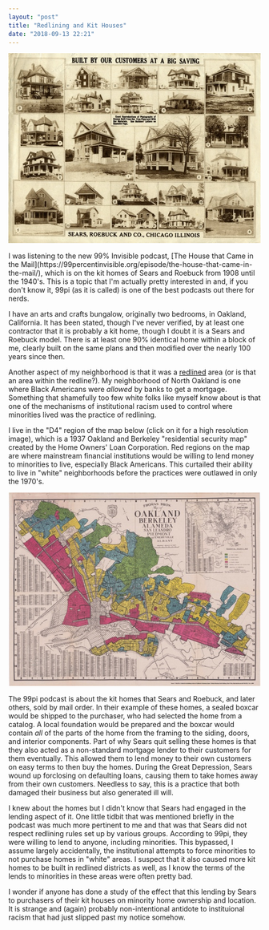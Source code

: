 ```yaml
---
layout: "post"
title: "Redlining and Kit Houses"
date: "2018-09-13 22:21"
---
```

<p style="text-align:center"><img src="/images/built-by-customers.jpg" width="540" height="379"></a></p>
I was listening to the new 99% Invisible podcast, [The House that Came in the Mail](https://99percentinvisible.org/episode/the-house-that-came-in-the-mail/), which is on the kit homes of Sears and Roebuck from 1908 until the 1940's. This is a topic that I'm actually pretty interested in and, if you don't know it, 99pi (as it is called) is one of the best podcasts out there for nerds.

I have an arts and crafts bungalow, originally two bedrooms, in Oakland, California. It has been stated, though I've never verified, by at least one contractor that it is probably a kit home, though I doubt it is a Sears and Roebuck model. There is at least one 90% identical home within a block of me, clearly built on the same plans and then modified over the nearly 100 years since then.

Another aspect of my neighborhood is that it was a [redlined](https://en.wikipedia.org/wiki/Redlining) area (or is that an area within the redline?). My neighborhood of North Oakland is one where Black Americans were _allowed_ by banks to get a mortgage. Something that shamefully too few white folks like myself know about is that one of the mechanisms of institutional racism used to control where minorities lived was the practice of redlining.

I live in the "D4" region of the map below (click on it for a high resolution image), which is a 1937 Oakland and Berkeley "residential security map" created by the Home Owners' Loan Corporation. Red regions on the map are where mainstream financial institutions would be willing to lend money to minorities to live, especially Black Americans. This curtailed their ability to live in "white" neighborhoods before the practices were outlawed in only the 1970's.

<p style="text-align:center"><a href="https://joshbegley.com/redlining/maps/Oakland_Berkeley-hi.jpg"><img src="/images/oakland-redline.jpg" width="540" height="386"></a></p>

The 99pi podcast is about the kit homes that Sears and Roebuck, and later others, sold by mail order. In their example of these homes, a sealed boxcar would be shipped to the purchaser, who had selected the home from a catalog. A local foundation would be prepared and the boxcar would contain *all* of the parts of the home from the framing to the siding, doors, and interior components. Part of why Sears quit selling these homes is that they also acted as a non-standard mortgage lender to their customers for them eventually. This allowed them to lend money to their own customers on easy terms to then buy the homes. During the Great Depression, Sears wound up forclosing on defaulting loans, causing them to take homes away from their own customers. Needless to say, this is a practice that both damaged their business but also generated ill will.

I knew about the homes but I didn't know that Sears had engaged in the lending aspect of it. One little tidbit that was mentioned briefly in the podcast was much more pertinent to me and that was that Sears did not respect redlining rules set up by various groups. According to 99pi, they were willing to lend to anyone, including minorities. This bypassed, I assume largely accidentally, the institutional attempts to force minorities to not purchase homes in "white" areas. I suspect that it also caused more kit homes to be built in redlined districts as well, as I know the terms of the lends to minorities in these areas were often pretty bad.

I wonder if anyone has done a study of the effect that this lending by Sears to purchasers of their kit houses on minority home ownership and location. It is strange and (again) probably non-intentional antidote to instituional racism that had just slipped past my notice somehow.
